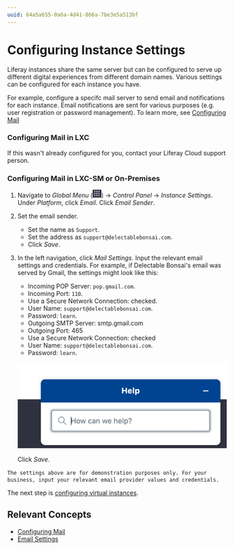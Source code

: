 ```yaml
---
uuid: 64a5a655-0a6a-4d41-866a-7be3e5a513bf
---
```

# Configuring Instance Settings

Liferay instances share the same server but can be configured to serve up different digital experiences from different domain names. Various settings can be configured for each instance you have.

For example, configure a specifc mail server to send email and notifications for each instance. Email notifications are sent for various purposes (e.g. user registration or password management). To learn more, see [Configuring Mail](https://learn.liferay.com/dxp/latest/en/installation-and-upgrades/setting-up-liferay/configuring-mail.html)

### Configuring Mail in LXC

If this wasn't already configured for you, contact your Liferay Cloud support person.

### Configuring Mail in LXC-SM or On-Premises

1. Navigate to _Global Menu_ (![Global Menu](../../images/icon-applications-menu.png)) &rarr; _Control Panel_ &rarr; _Instance Settings_. Under _Platform_, click _Email_. Click _Email Sender_.

1. Set the email sender.

   * Set the name as `Support`.
   * Set the address as `support@delectablebonsai.com`.
   * Click _Save_.

1. In the left navigation, click _Mail Settings_. Input the relevant email settings and credentials. For example, if Delectable Bonsai's email was served by Gmail, the settings might look like this:

   * Incoming POP Server: `pop.gmail.com`.
   * Incoming Port: `110`.
   * Use a Secure Network Connection: checked.
   * User Name: `support@delectablebonsai.com`.
   * Password: `learn`.
   * Outgoing SMTP Server: smtp.gmail.com
   * Outgoing Port: 465
   * Use a Secure Network Connection: checked
   * User Name: `support@delectablebonsai.com`.
   * Password: `learn`.

   ![Input the settings for the mail server.](./configuring-instance-settings/images/01.png)

   Click _Save_.

```{note}
The settings above are for demonstration purposes only. For your business, input your relevant email provider values and credentials.
```

The next step is [configuring virtual instances](./configuring-virtual-instances.md).

## Relevant Concepts

- [Configuring Mail](https://learn.liferay.com/dxp/latest/en/installation-and-upgrades/setting-up-liferay/configuring-mail.html)
- [Email Settings](https://learn.liferay.com/dxp/latest/en/system-administration/configuring-liferay/virtual-instances/email-settings.html)

